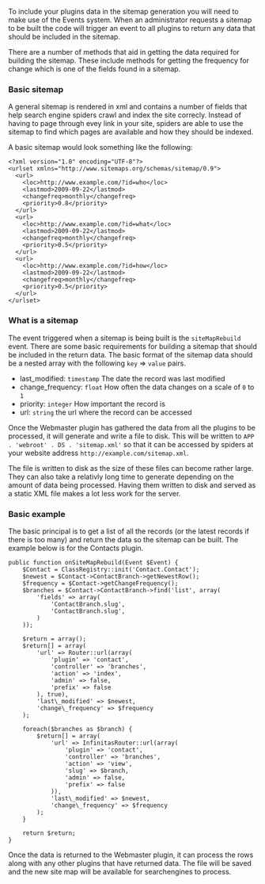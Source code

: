 To include your plugins data in the sitemap generation you will need to make use of the Events system. When an administrator requests a sitemap to be built the code will trigger an event to all plugins to return any data that should be included in the sitemap.

There are a number of methods that aid in getting the data required for building the sitemap. These include methods for getting the frequency for change which is one of the fields found in a sitemap.

### Basic sitemap

A general sitemap is rendered in xml and contains a number of fields that help search engine spiders crawl and index the site correcly. Instead of having to page through evey link in your site, spiders are able to use the sitemap to find which pages are available and how they should be indexed.

A basic sitemap would look something like the following:

	<?xml version="1.0" encoding="UTF-8"?>
	<urlset xmlns="http://www.sitemaps.org/schemas/sitemap/0.9">
	  <url>
	    <loc>http://www.example.com/?id=who</loc>
	    <lastmod>2009-09-22</lastmod>
	    <changefreq>monthly</changefreq>
	    <priority>0.8</priority>
	  </url>
	  <url>
	    <loc>http://www.example.com/?id=what</loc>
	    <lastmod>2009-09-22</lastmod>
	    <changefreq>monthly</changefreq>
	    <priority>0.5</priority>
	  </url>
	  <url>
	    <loc>http://www.example.com/?id=how</loc>
	    <lastmod>2009-09-22</lastmod>
	    <changefreq>monthly</changefreq>
	    <priority>0.5</priority>
	  </url>
	</urlset>

### What is a sitemap

The event triggered when a sitemap is being built is the `siteMapRebuild` event. There are some basic requirements for building a sitemap that should be included in the return data. The basic format of the sitemap data should be a nested array with the following `key` => `value` pairs.

- last\_modified: `timestamp` The date the record was last modified
- change\_frequency: `float` How often the data changes on a scale of `0` to `1`
- priority: `integer` How important the record is
- url: `string` the url where the record can be accessed

Once the Webmaster plugin has gathered the data from all the plugins to be processed, it will generate and write a file to disk. This will be written to `APP . 'webroot' . DS . 'sitemap.xml'` so that it can be accessed by spiders at your website address `http://example.com/sitemap.xml`.

The file is written to disk as the size of these files can become rather large. They can also take a relativly long time to generate depending on the amount of data being processed. Having them written to disk and served as a static XML file makes a lot less work for the server.

### Basic example

The basic principal is to get a list of all the records (or the latest records if there is too many) and return the data so the sitemap can be built. The example below is for the Contacts plugin.

	public function onSiteMapRebuild(Event $Event) {
		$Contact = ClassRegistry::init('Contact.Contact');
		$newest = $Contact->ContactBranch->getNewestRow();
		$frequency = $Contact->getChangeFrequency();
		$branches = $Contact->ContactBranch->find('list', array(
			'fields' => array(
				'ContactBranch.slug',
				'ContactBranch.slug',
			)
		));

		$return = array();
		$return[] = array(
			'url' => Router::url(array(
				'plugin' => 'contact', 
				'controller' => 'branches', 
				'action' => 'index', 
				'admin' => false, 
				'prefix' => false
			), true),
			'last\_modified' => $newest,
			'change\_frequency' => $frequency
		);

		foreach($branches as $branch) {
			$return[] = array(
				'url' => InfinitasRouter::url(array(
					'plugin' => 'contact',
					'controller' => 'branches',
					'action' => 'view',
					'slug' => $branch,
					'admin' => false,
					'prefix' => false
				)),
				'last\_modified' => $newest,
				'change\_frequency' => $frequency
			);
		}

		return $return;
	}

Once the data is returned to the Webmaster plugin, it can process the rows along with any other plugins that have returned data. The file will be saved and the new site map will be available for searchengines to process.
